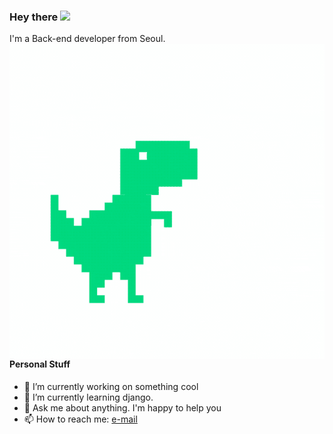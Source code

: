 ### Hey there <img src="https://media.giphy.com/media/hvRJCLFzcasrR4ia7z/giphy.gif" width="25px">

I'm a Back-end developer from Seoul.
<img src = 'https://github.com/chancellor-dev/chancellor-dev/blob/main/image/dinosaur.gif?raw=true' alt = 'dinosaur' align='right'/>


#### Personal Stuff
- 🔭 I’m currently working on something cool
- 🌱 I’m currently learning django.
- 💬 Ask me about anything. I'm happy to help you
- 📫 How to reach me: <a href="mailto: chancellor.dev@gmail.com">e-mail</a>

<!--
**chancellor-dev/chancellor-dev** is a ✨ _special_ ✨ repository because its `README.md` (this file) appears on your GitHub profile.

Here are some ideas to get you started:


- 👯 I’m looking to collaborate on ...
- 🤔 I’m looking for help with ...
- 😄 Pronouns: ...
- ⚡ Fun fact: ...
-->
